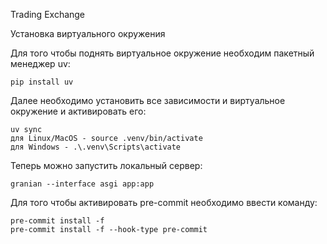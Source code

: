 Trading Exchange

Установка виртуального окружения

Для того чтобы поднять виртуальное окружение необходим пакетный менеджер uv:

    pip install uv

Далее необходимо установить все зависимости и виртуальное окружение и активировать его:

    uv sync 
    для Linux/MacOS - source .venv/bin/activate
    для Windows - .\.venv\Scripts\activate
Теперь можно запустить локальный сервер:

    granian --interface asgi app:app 

Для того чтобы активировать pre-commit необходимо ввести команду:

    pre-commit install -f
    pre-commit install -f --hook-type pre-commit
    
    